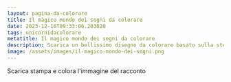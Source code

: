 ```yaml
---
layout: pagina-da-colorare
title: Il magico mondo dei sogni da colorare
date: 2023-12-16T09:33:06.203020
tags: unicornidacolorare
metatitle: Il magico mondo dei sogni da colorare
description: Scarica un bellissimo disegno da colorare basato sulla storia Il magico mondo dei sogni
image: /assets/images/il-magico-mondo-dei-sogni.png
---
```

Scarica stampa e colora l'immagine del racconto
        